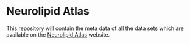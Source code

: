 # Neurolipid Atlas

This repository will contain the meta data of all the data sets which are available on the [Neurolipid Atlas](https://www.neurolipidatlas.com/) website.
